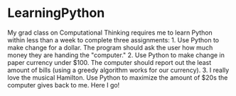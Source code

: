 # LearningPython
My grad class on Computational Thinking requires me to learn Python within less than a week to complete three assignments: 1. Use Python to make change for a dollar. The program should ask the user how much money they are handing the "computer."  2. Use Python to make change in paper currency under $100. The computer should report out the least amount of bills (using a greedy algorithm works for our currency).  3. I really love the musical Hamilton. Use Python to maximize the amount of $20s the computer gives back to me. Here I go!
